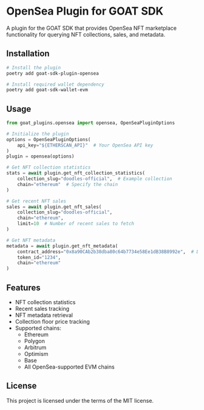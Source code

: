 # OpenSea Plugin for GOAT SDK

A plugin for the GOAT SDK that provides OpenSea NFT marketplace functionality for querying NFT collections, sales, and metadata.

## Installation

```bash
# Install the plugin
poetry add goat-sdk-plugin-opensea

# Install required wallet dependency
poetry add goat-sdk-wallet-evm
```

## Usage

```python
from goat_plugins.opensea import opensea, OpenSeaPluginOptions

# Initialize the plugin
options = OpenSeaPluginOptions(
    api_key="${ETHERSCAN_API}"  # Your OpenSea API key
)
plugin = opensea(options)

# Get NFT collection statistics
stats = await plugin.get_nft_collection_statistics(
    collection_slug="doodles-official",  # Example collection
    chain="ethereum"  # Specify the chain
)

# Get recent NFT sales
sales = await plugin.get_nft_sales(
    collection_slug="doodles-official",
    chain="ethereum",
    limit=10  # Number of recent sales to fetch
)

# Get NFT metadata
metadata = await plugin.get_nft_metadata(
    contract_address="0x8a90CAb2b38dba80c64b7734e58Ee1dB38B8992e",  # Doodles contract
    token_id="1234",
    chain="ethereum"
)
```

## Features

- NFT collection statistics
- Recent sales tracking
- NFT metadata retrieval
- Collection floor price tracking
- Supported chains:
  - Ethereum
  - Polygon
  - Arbitrum
  - Optimism
  - Base
  - All OpenSea-supported EVM chains

## License

This project is licensed under the terms of the MIT license.
